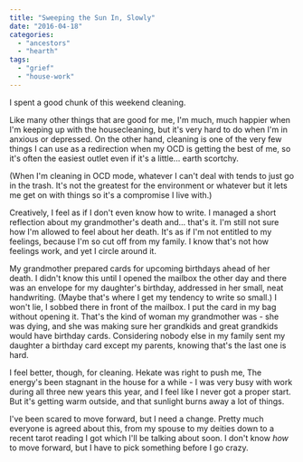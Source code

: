 ```yaml
---
title: "Sweeping the Sun In, Slowly"
date: "2016-04-18"
categories: 
  - "ancestors"
  - "hearth"
tags: 
  - "grief"
  - "house-work"
---
```


I spent a good chunk of this weekend cleaning.

Like many other things that are good for me, I'm much, much happier when I'm keeping up with the housecleaning, but it's very hard to do when I'm in anxious or depressed. On the other hand, cleaning is one of the very few things I can use as a redirection when my OCD is getting the best of me, so it's often the easiest outlet even if it's a little... earth scortchy.

(When I'm cleaning in OCD mode, whatever I can't deal with tends to just go in the trash. It's not the greatest for the environment or whatever but it lets me get on with things so it's a compromise I live with.)

Creatively, I feel as if I don't even know how to write. I managed a short reflection about my grandmother's death and... that's it. I'm still not sure how I'm allowed to feel about her death. It's as if I'm not entitled to my feelings, because I'm so cut off from my family. I know that's not how feelings work, and yet I circle around it.

My grandmother prepared cards for upcoming birthdays ahead of her death. I didn't know this until I opened the mailbox the other day and there was an envelope for my daughter's birthday, addressed in her small, neat handwriting. (Maybe that's where I get my tendency to write so small.) I won't lie, I sobbed there in front of the mailbox. I put the card in my bag without opening it. That's the kind of woman my grandmother was - she was dying, and she was making sure her grandkids and great grandkids would have birthday cards. Considering nobody else in my family sent my daughter a birthday card except my parents, knowing that's the last one is hard.

I feel better, though, for cleaning. Hekate was right to push me, The energy's been stagnant in the house for a while - I was very busy with work during all three new years this year, and I feel like I never got a proper start. But it's getting warm outside, and that sunlight burns away a lot of things.

I've been scared to move forward, but I need a change. Pretty much everyone is agreed about this, from my spouse to my deities down to a recent tarot reading I got which I'll be talking about soon. I don't know _how_ to move forward, but I have to pick something before I go crazy.
